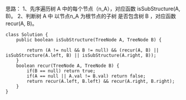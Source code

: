 
思路：
1、先序遍历树 A 中的每个节点（n_A），对应函数 isSubStructure(A, B)。
2、判断树 A 中 以节点n_A 为根节点的子树 是否包含树 B ，对应函数 recur(A, B)。
```
class Solution {
    public boolean isSubStructure(TreeNode A, TreeNode B) {

        return (A != null && B != null) && (recur(A, B) || isSubStructure(A.left, B) || isSubStructure(A.right, B));
    }
    boolean recur(TreeNode A, TreeNode B) {
        if(B == null) return true;
        if(A == null || A.val != B.val) return false;
        return recur(A.left, B.left) && recur(A.right, B.right);
    }
}
```